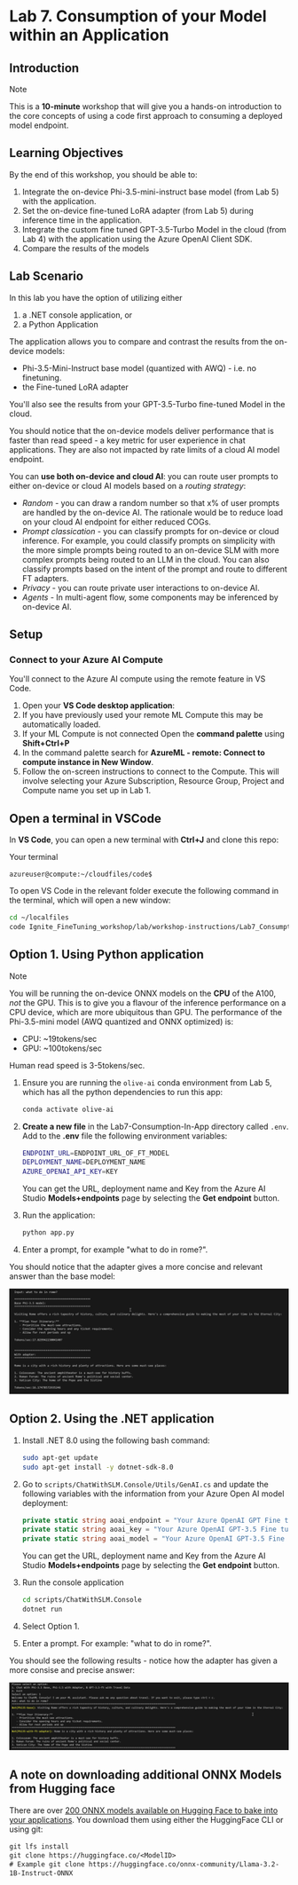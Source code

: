 # Lab 7. Consumption of your Model within an Application 

## Introduction

> [!NOTE]
>This is a **10-minute** workshop that will give you a hands-on introduction to the core concepts of using a code first approach to consuming a deployed model endpoint. 

## Learning Objectives

By the end of this workshop, you should be able to:
1. Integrate the on-device Phi-3.5-mini-instruct base model (from Lab 5) with the application.
1. Set the on-device fine-tuned LoRA adapter (from Lab 5) during inference time in the application.
1. Integrate the custom fine tuned GPT-3.5-Turbo Model in the cloud (from Lab 4) with the application using the Azure OpenAI Client SDK.
1. Compare the results of the models

## Lab Scenario
In this lab you have the option of utilizing either 

1. a .NET console application, or 
1. a Python Application

The application allows you to compare and contrast the results from the on-device models:

- Phi-3.5-Mini-Instruct base model (quantized with AWQ) - i.e. no finetuning.
- the Fine-tuned LoRA adapter

You'll also see the results from your GPT-3.5-Turbo fine-tuned Model in the cloud.

You should notice that the on-device models deliver performance that is faster than read speed - a key metric for user experience in chat applications. They are also not impacted by rate limits of a cloud AI model endpoint. 

You can **use both on-device and cloud AI**: you can route user prompts to either on-device or cloud AI models based on a *routing strategy*:

- *Random* - you can draw a random number so that x% of user prompts are handled by the on-device AI. The rationale would be to reduce load on your cloud AI endpoint for either reduced COGs.
- *Prompt classication* - you can classify prompts for on-device or cloud inference. For example, you could classify prompts on simplicity with the more simple prompts being routed to an on-device SLM with more complex prompts being routed to an LLM in the cloud. You can also classify prompts based on the intent of the prompt and route to different FT adapters.
- *Privacy* - you can route private user interactions to on-device AI.
- *Agents* - In multi-agent flow, some components may be inferenced by on-device AI.

## Setup

### Connect to your Azure AI Compute

You'll connect to the Azure AI compute using the remote feature in VS Code. 

1. Open your **VS Code desktop application**:
1. If you have previously used your remote ML Compute this may be automatically loaded.
1. If your ML Compute is not connected Open the **command palette** using  **Shift+Ctrl+P**
1. In the command palette search for **AzureML - remote: Connect to compute instance in New Window**.
1. Follow the on-screen instructions to connect to the Compute. This will involve selecting your Azure Subscription, Resource Group, Project and Compute name you set up in Lab 1.

## Open a terminal in VSCode

In **VS Code**, you can open a new terminal with **Ctrl+J** and clone this repo:

Your terminal 

```
azureuser@compute:~/cloudfiles/code$ 

```

To open VS Code in the relevant folder execute the following command in the terminal, which will open a new window:

```bash
cd ~/localfiles
code Ignite_FineTuning_workshop/lab/workshop-instructions/Lab7_Consumption_in_app
```

## Option 1. Using Python application

> [!NOTE]
> You will be running the on-device ONNX models on the **CPU** of the A100, *not* the GPU. This is to give you a flavour of the inference performance on a CPU device, which are more ubiquitous than GPU. The performance of the Phi-3.5-mini model (AWQ quantized and ONNX optimized) is:
>
> - CPU: ~19tokens/sec
> - GPU: ~100tokens/sec
>
> Human read speed is 3-5tokens/sec.

1. Ensure you are running the `olive-ai` conda environment from Lab 5, which has all the python dependencies to run this app:
   ```bash
   conda activate olive-ai
   ```
1. **Create a new file** in the Lab7-Consumption-In-App directory called `.env`. Add to the **.env** file the following environment variables:
   ```bash
   ENDPOINT_URL=ENDPOINT_URL_OF_FT_MODEL
   DEPLOYMENT_NAME=DEPLOYMENT_NAME
   AZURE_OPENAI_API_KEY=KEY
   ```
   You can get the URL, deployment name and Key from the Azure AI Studio **Models+endpoints** page by selecting the **Get endpoint** button.
1. Run the application:
   ```bash
   python app.py
   ```

1. Enter a prompt, for example "what to do in rome?".

You should notice that the adapter gives a more concise and relevant answer than the base model:

![result](./images/python-results.png)

## Option 2. Using the .NET application 

1. Install .NET 8.0 using the following bash command:
   ```bash
   sudo apt-get update 
   sudo apt-get install -y dotnet-sdk-8.0
   ```
1. Go to `scripts/ChatWithSLM.Console/Utils/GenAI.cs` and update the following variables with the information from your Azure Open AI model deployment:
   ```csharp
   private static string aoai_endpoint = "Your Azure OpenAI GPT Fine tuned GPT-3.5 endpoint";
   private static string aoai_key = "Your Azure OpenAI GPT-3.5 Fine tuned endpoint key";
   private static string aoai_model = "Your Azure OpenAI GPT-3.5 Fine tuned endpoint deployment";
   ```
   You can get the URL, deployment name and Key from the Azure AI Studio **Models+endpoints** page by selecting the **Get endpoint** button.

1. Run the console application
   ```bash
   cd scripts/ChatWithSLM.Console
   dotnet run
   ```
1. Select Option 1.
1. Enter a prompt. For example: "what to do in rome?".

You should see the following results - notice how the adapter has given a more consise and precise answer:


![csharp results](./images/csharp-results.png)


## A note on downloading additional ONNX Models from Hugging face 

There are over [200 ONNX models available on Hugging Face to bake into your applications](https://huggingface.co/onnx-community). You download them using either the HuggingFace CLI or using git:

```
git lfs install
git clone https://huggingface.co/<ModelID>
# Example git clone https://huggingface.co/onnx-community/Llama-3.2-1B-Instruct-ONNX
```
